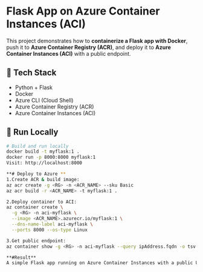 # Flask App on Azure Container Instances (ACI)

This project demonstrates how to **containerize a Flask app with Docker**, push it to **Azure Container Registry (ACR)**, and deploy it to **Azure Container Instances (ACI)** with a public endpoint.

## 🔧 Tech Stack
- Python + Flask
- Docker
- Azure CLI (Cloud Shell)
- Azure Container Registry (ACR)
- Azure Container Instances (ACI)

## 🚀 Run Locally
```bash
# Build and run locally
docker build -t myflask:1 .
docker run -p 8000:8000 myflask:1
Visit: http://localhost:8000

**# Deploy to Azure ** 
1.Create ACR & build image:
az acr create -g <RG> -n <ACR_NAME> --sku Basic
az acr build -r <ACR_NAME> -t myflask:1 .

2.Deploy container to ACI:
az container create \
  -g <RG> -n aci-myflask \
  --image <ACR_NAME>.azurecr.io/myflask:1 \
  --dns-name-label aci-myflask \
  --ports 8000 --os-type Linux

3.Get public endpoint:
az container show -g <RG> -n aci-myflask --query ipAddress.fqdn -o tsv

**#Result**
A simple Flask app running on Azure Container Instances with a public URL.
